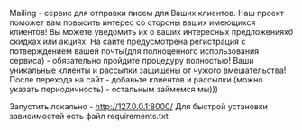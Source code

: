 Mailing - сервис для отправки писем для Ваших клиентов.
Наш проект поможет вам повысить интерес со стороны ваших имеющихся клиентов!
Вы можете уведомить их о ваших интересных предложенияхб скидках или акциях.
На сайте предусмотрена регистрация с потверждением вашей почты(для полноценного использования сервиса) - обязательно пройдите процедуру полностью!
Ваши уникальные клиенты и рассылки защищены от чужого вмешательства!
После перехода на сайт - добавьте клиентов и рассылки (можно указать периодичность) - остальным займемся мы)))

Запустить локально - http://127.0.0.1:8000/
Для быстрой установки зависимостей есть файл requirements.txt